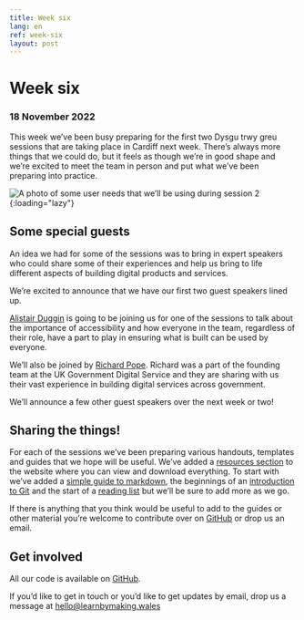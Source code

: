 ```yaml
---
title: Week six
lang: en
ref: week-six
layout: post
---
```


# Week six
### 18 November 2022

This week we’ve been busy preparing for the first two Dysgu trwy greu sessions that are taking place in Cardiff next week. There’s always more things that we could do, but it feels as though we’re in good shape and we’re excited to meet the team in person and put what we’ve been preparing into practice.

![A photo of some user needs that we’ll be using during session 2](/assets/images/needs.jpeg){:loading="lazy"}

## Some special guests

An idea we had for some of the sessions was to bring in expert speakers who could share some of their experiences and help us bring to life different aspects of building digital products and services.

We’re excited to announce that we have our first two guest speakers lined up.

[Alistair Duggin](https://twitter.com/dugboticus) is going to be joining us for one of the sessions to talk about the importance of accessibility and how everyone in the team, regardless of their role, have a part to play in ensuring what is built can be used by everyone.

We’ll also be joined by [Richard Pope](https://richardpope.org/). Richard was a part of the founding team at the UK Government Digital Service and they are sharing with us their vast experience in building digital services across government.

We’ll announce a few other guest speakers over the next week or two!

## Sharing the things!

For each of the sessions we’ve been preparing various handouts, templates and guides that we hope will be useful. We’ve added a [resources section](https://learnbymaking.wales/en/resource/) to the website where you can view and download everything.  To start with we’ve added a [simple guide to markdown](https://learnbymaking.wales/en/resource/markdown-basics.html), the beginnings of an [introduction to Git](https://learnbymaking.wales/en/resource/what-is-git.html) and the start of a [reading list](https://learnbymaking.wales/en/reading-list) but we’ll be sure to add more as we go.

If there is anything that you think would be useful to add to the guides or other material you’re welcome to contribute over on [GitHub](https://github.com/learnbymakingwales/learnbymakingwales.github.io) or drop us an email. 

## Get involved

All our code is available on [GitHub](https://github.com/orgs/learnbymakingwales/repositories).

If you’d like to get in touch or you’d like to get updates by email, drop us a message at [hello@learnbymaking.wales](mailTo:hello@learnbymaking.wales)